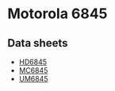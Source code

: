 # Motorola 6845

## Data sheets

* [HD6845](http://pdf.datasheetcatalog.com/datasheets/2300/499516_DS.pdf)
* [MC6845](http://bitsavers.trailing-edge.com/components/motorola/_dataSheets/6845.pdf)
* [UM6845](https://cdn.datasheetspdf.com/pdf-down/U/M/6/UM6845A_UMC.pdf)